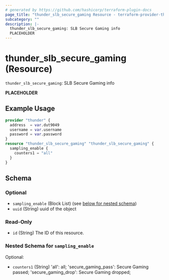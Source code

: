 ```yaml
---
# generated by https://github.com/hashicorp/terraform-plugin-docs
page_title: "thunder_slb_secure_gaming Resource - terraform-provider-thunder"
subcategory: ""
description: |-
  thunder_slb_secure_gaming: SLB Secure Gaming info
  PLACEHOLDER
---
```


# thunder_slb_secure_gaming (Resource)

`thunder_slb_secure_gaming`: SLB Secure Gaming info

__PLACEHOLDER__

## Example Usage

```terraform
provider "thunder" {
  address  = var.dut9049
  username = var.username
  password = var.password
}
resource "thunder_slb_secure_gaming" "thunder_slb_secure_gaming" {
  sampling_enable {
    counters1 = "all"
  }
}
```

<!-- schema generated by tfplugindocs -->
## Schema

### Optional

- `sampling_enable` (Block List) (see [below for nested schema](#nestedblock--sampling_enable))
- `uuid` (String) uuid of the object

### Read-Only

- `id` (String) The ID of this resource.

<a id="nestedblock--sampling_enable"></a>
### Nested Schema for `sampling_enable`

Optional:

- `counters1` (String) 'all': all; 'secure_gaming_pass': Secure Gaming passed; 'secure_gaming_drop': Secure Gaming dropped;



